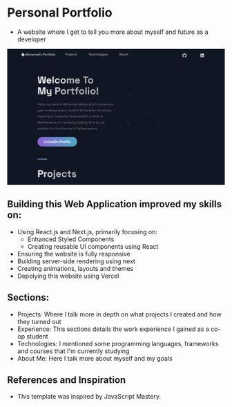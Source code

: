 # Personal Portfolio

- A website where I get to tell you more about myself and future as a developer

![Getting Started](public/images/4.jpg)

## Building this Web Application improved my skills on:

- Using React.js and Next.js, primarily focusing on:
  - Enhanced Styled Components
  - Creating reusable UI components using React
- Ensuring the website is fully responsive
- Building server-side rendering using next
- Creating animations, layouts and themes
- Depolying this website using Vercel

## Sections:

- Projects: Where I talk more in depth on what projects I created and how they turned out
- Experience: This sections details the work experience I gained as a co-op student
- Technologies: I mentioned some programming languages, frameworks and courses that I'm currently studying
- About Me: Here I talk more about myself and my goals

## References and Inspiration

- This template was inspired by JavaScript Mastery.
